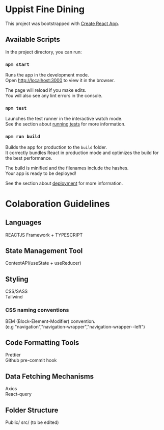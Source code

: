 # Uppist Fine Dining

This project was bootstrapped with [Create React App](https://github.com/facebook/create-react-app).

## Available Scripts

In the project directory, you can run:

### `npm start`

Runs the app in the development mode.\
Open [http://localhost:3000](http://localhost:3000) to view it in the browser.

The page will reload if you make edits.\
You will also see any lint errors in the console.

### `npm test`

Launches the test runner in the interactive watch mode.\
See the section about [running tests](https://facebook.github.io/create-react-app/docs/running-tests) for more information.

### `npm run build`

Builds the app for production to the `build` folder.\
It correctly bundles React in production mode and optimizes the build for the best performance.

The build is minified and the filenames include the hashes.\
Your app is ready to be deployed!

See the section about [deployment](https://facebook.github.io/create-react-app/docs/deployment) for more information.

# Colaboration Guidelines

## Languages

REACTJS Framework + TYPESCRIPT

## State Management Tool

ContextAPI(useState + useReducer)

## Styling

CSS/SASS \
Tailwind

### CSS naming conventions

BEM (Block-Element-Modifier) convention.\
 (e.g "navigation","navigation-wrapper","navigation-wrapper--left")

## Code Formatting Tools

Prettier \
Github pre-commit hook

## Data Fetching Mechanisms

Axios \
React-query

## Folder Structure

Public/
src/
(to be edited)
